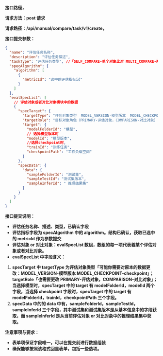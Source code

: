 **接口路径，**

**请求方法：post 请求**

**请求路径：/api/manual/compare/task/v1/create，**

**接口提交参数：**

```json
{
  "name": "评估任务名称",
  "description": "评估任务描述",
  "taskType": "评估任务类型", //「SELF_COMPARE-单个对象比对 MULTI_COMPARE-两个对象比对」,
  "specAlgorithm": {
    "algorithm": [
      {
        "metricId": "选中的评估指标id"
      }
    ]
  },
  "evalSpecList": [
    // 评估对象或者对比对象模块中的数据
    {
      "specTarget": {
        "targetType": "评估对象类型  MODEL_VERSION-模型版本  MODEL_CHECKPOINT-checkpoint",
        "targetRole": "目标对象角色（PRIMARY-评估对象，COMPARISON-对比对象）",
        "target": {
          "modelFolderId": "模型",
          // 选择模型版本时
          "modelId": "模型版本",
          //选择checkpoint时,
          "trainId": "训练任务",
          "checkpointPath": "工作负载空间"
        }
      },
      "specData": {
        "data": {
          "sampleFolderId": "测试集",
          "sampleTestId": "测试集版本",
          "sampleInferId": " 推理结果集"
        }
      }
    }
  ]
}
```

**接口提交说明：**

- **评估任务名称、描述、类型，已确认字段**
- **评估指标字段为 specAlgorithm 中的 algorithm。结构已确认，获取已选中的 metricId 作为参数提交**
- **评估对象 or 对比对象：evalSpecList 数组，数组的每一项代表着某个评估对象或者对比对象。**
- **evalSpecList 中字段含义：**

1. **specTarget 中 targetType 为评估对象类型「可能你需要对原本的数据更改：MODEL_VERSION-模型版本 MODEL_CHECKPOINT-checkpoint」；targetRole「也需要更改 PRIMARY-评估对象，COMPARISON-对比对象」；当选择模型时，specTarget 中的 target 有 modelFolderId，modelId 两个字段，当选择 checkpoint 字段时，specTarget 中的 target 有 modelFolderId，trainId，checkpointPath 三个字段。**
2. **specData 中的的 data 中有，sampleFolderId，sampleTestId，sampleInferId 三个字段，其中测试集和测试集版本是从基本信息中的字段获取，而 sampleInferId 是从当前评估对象 or 对比对象中的推理结果集中获取。**

**注意事项与要求：**

- **表单项保证字段唯一，可以在提交前进行数据组装**
- **确保能够按照该格式回显表单，包括一些选项。**
